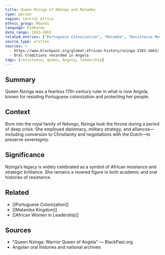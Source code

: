 ```yaml
---
title: Queen Nzinga of Ndongo and Matamba
type: person
region: Central Africa
ethnic_group: Mbundu
language: Kimbundu
date_range: 1583–1663
related_entries: ["Portuguese Colonization", "Matamba", "Resistance Movements"]
source_type: written
sources: >
  - https://www.blackpast.org/global-african-history/nzinga-1583-1663/
  - Oral traditions recorded in Angola
tags: [resistance, queen, Angola, leadership]
---
```


## Summary
Queen Nzinga was a fearless 17th-century ruler in what is now Angola, known for resisting Portuguese colonization and protecting her people.

## Context
Born into the royal family of Ndongo, Nzinga took the throne during a period of deep crisis. She employed diplomacy, military strategy, and alliances—including conversion to Christianity and negotiations with the Dutch—to preserve sovereignty.

## Significance
Nzinga’s legacy is widely celebrated as a symbol of African resistance and strategic brilliance. She remains a revered figure in both academic and oral histories of resistance.

## Related
- [[Portuguese Colonization]]
- [[Matamba Kingdom]]
- [[African Women in Leadership]]

## Sources
- "Queen Nzinga: Warrior Queen of Angola" — BlackPast.org
- Angolan oral histories and national archives
